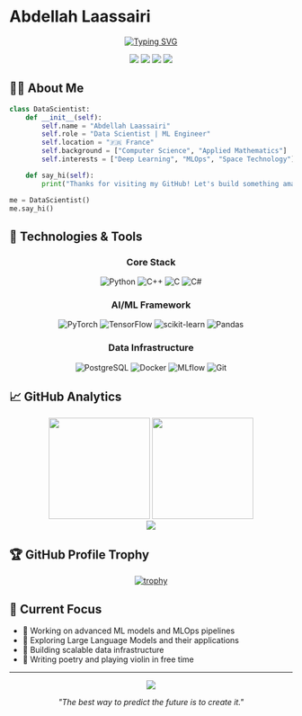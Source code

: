 # Abdellah Laassairi

<div align="center">
  
[![Typing SVG](https://readme-typing-svg.herokuapp.com?font=JetBrains+Mono&weight=600&size=30&duration=3000&pause=800&color=3178C6&width=800&lines=Data+Scientist+%7C+ML+Engineer;Python+%7C+PyTorch+%7C+TensorFlow;Building+the+Future+with+AI)](https://git.io/typing-svg)

[<img src="https://img.shields.io/badge/Portfolio-000000?style=for-the-badge&logo=About.me&logoColor=white" />](https://abdellah-laassairi.github.io/blog/)
[<img src="https://img.shields.io/badge/Gmail-D14836?style=for-the-badge&logo=gmail&logoColor=white" />](mailto:Laassairi.abdellah@gmail.com)
[<img src="https://img.shields.io/badge/Dev.to-0A0A0A?style=for-the-badge&logo=dev.to&logoColor=white" />](https://dev.to/abdellahlaassairi)
[<img src="https://img.shields.io/badge/-Hackerrank-2EC866?style=for-the-badge&logo=HackerRank&logoColor=white" />](https://www.hackerrank.com/laassairi_abdel)

</div>

## 👨‍💻 About Me

```python
class DataScientist:
    def __init__(self):
        self.name = "Abdellah Laassairi"
        self.role = "Data Scientist | ML Engineer"
        self.location = "🇫🇷 France"
        self.background = ["Computer Science", "Applied Mathematics"]
        self.interests = ["Deep Learning", "MLOps", "Space Technology"]

    def say_hi(self):
        print("Thanks for visiting my GitHub! Let's build something amazing together.")

me = DataScientist()
me.say_hi()
```

## 🔧 Technologies & Tools

<div align="center">

### Core Stack

![Python](https://img.shields.io/badge/Python-3776AB?style=for-the-badge&logo=python&logoColor=white)
![C++](https://img.shields.io/badge/C++-00599C?style=for-the-badge&logo=c%2B%2B&logoColor=white)
![C](https://img.shields.io/badge/C-A8B9CC?style=for-the-badge&logo=c&logoColor=white)
![C#](https://img.shields.io/badge/C%23-239120?style=for-the-badge&logo=c-sharp&logoColor=white)

### AI/ML Framework

![PyTorch](https://img.shields.io/badge/PyTorch-EE4C2C?style=for-the-badge&logo=pytorch&logoColor=white)
![TensorFlow](https://img.shields.io/badge/TensorFlow-FF6F00?style=for-the-badge&logo=tensorflow&logoColor=white)
![scikit-learn](https://img.shields.io/badge/scikit--learn-%23F7931E.svg?style=for-the-badge&logo=scikit-learn&logoColor=white)
![Pandas](https://img.shields.io/badge/pandas-%23150458.svg?style=for-the-badge&logo=pandas&logoColor=white)

### Data Infrastructure

![PostgreSQL](https://img.shields.io/badge/PostgreSQL-316192?style=for-the-badge&logo=postgresql&logoColor=white)
![Docker](https://img.shields.io/badge/Docker-2CA5E0?style=for-the-badge&logo=docker&logoColor=white)
![MLflow](https://img.shields.io/badge/MLflow-0194E2?style=for-the-badge&logo=mlflow&logoColor=white)
![Git](https://img.shields.io/badge/Git-F05032?style=for-the-badge&logo=git&logoColor=white)

</div>

## 📈 GitHub Analytics

<div align="center">
  <img height="180em" src="https://github-readme-stats.vercel.app/api?username=Abdellah-Laassairi&show_icons=true&theme=tokyonight&include_all_commits=true&count_private=true&hide_border=true"/>
  <img height="180em" src="https://github-readme-stats.vercel.app/api/top-langs/?username=Abdellah-Laassairi&layout=compact&langs_count=8&theme=tokyonight&hide_border=true"/>
</div>

<div align="center">
  <img src="https://github-readme-streak-stats.herokuapp.com/?user=Abdellah-Laassairi&theme=tokyonight&hide_border=true" />
</div>

## 🏆 GitHub Profile Trophy

<div align="center">
  
[![trophy](https://github-profile-trophy.vercel.app/?username=Abdellah-Laassairi&theme=tokyonight&column=4&margin-w=15&margin-h=15&no-frame=true)](https://github.com/ryo-ma/github-profile-trophy)

</div>

## 🚀 Current Focus

- 🔭 Working on advanced ML models and MLOps pipelines
- 🌱 Exploring Large Language Models and their applications
- 🎯 Building scalable data infrastructure
- 🎻 Writing poetry and playing violin in free time

---

<div align="center">
  
![](https://komarev.com/ghpvc/?username=abdellah-laassairi&color=blueviolet&style=for-the-badge)

_"The best way to predict the future is to create it."_

</div>
